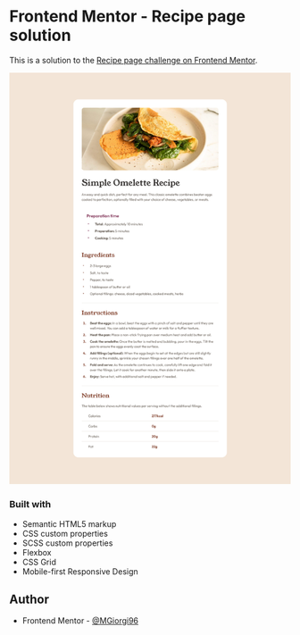 # Frontend Mentor - Recipe page solution

This is a solution to the [Recipe page challenge on Frontend Mentor](https://www.frontendmentor.io/challenges/recipe-page-KiTsR8QQKm). 

![](./images/screenshot.png)


### Built with

- Semantic HTML5 markup
- CSS custom properties
- SCSS custom properties
- Flexbox
- CSS Grid
- Mobile-first Responsive Design

## Author

- Frontend Mentor - [@MGiorgi96](https://www.frontendmentor.io/profile/MGiorgi96)
